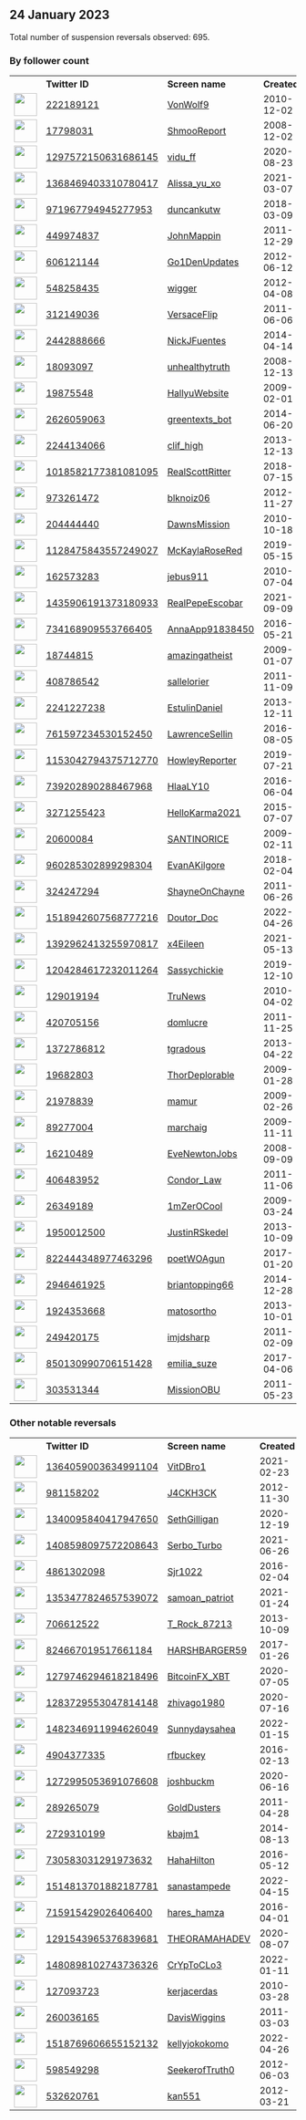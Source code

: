 
## 24 January 2023
Total number of suspension reversals observed: 695.

### By follower count
<table><tr><th></th><th align="left">Twitter ID</th><th align="left">Screen name</th>
<th align="left">Created</th><th align="left">Status</th><th align="left">Suspended</th><th align="left">Followers</th>
<tr><td><a href="https://pbs.twimg.com/profile_images/1497600566473592835/NnOOqhET_normal.jpg"><img src="https://pbs.twimg.com/profile_images/1497600566473592835/NnOOqhET_normal.jpg" width="40px" height="40px" align="center"/></a></td><td><a href="https://twitter.com/intent/user?user_id=222189121">222189121</a></td><td><a href="https://twitter.com/VonWolf9">VonWolf9</a></td><td>2010-12-02</td><td align="center"></td><td>2022-02-27</td><td>384789</td></tr>
<tr><td><a href="https://pbs.twimg.com/profile_images/1182164973251788800/XjS2Gtvu_normal.jpg"><img src="https://pbs.twimg.com/profile_images/1182164973251788800/XjS2Gtvu_normal.jpg" width="40px" height="40px" align="center"/></a></td><td><a href="https://twitter.com/intent/user?user_id=17798031">17798031</a></td><td><a href="https://twitter.com/ShmooReport">ShmooReport</a></td><td>2008-12-02</td><td align="center"></td><td>2022-04-23</td><td>311227</td></tr>
<tr><td><a href="https://pbs.twimg.com/profile_images/1520180898767032323/NLma2e0D_normal.jpg"><img src="https://pbs.twimg.com/profile_images/1520180898767032323/NLma2e0D_normal.jpg" width="40px" height="40px" align="center"/></a></td><td><a href="https://twitter.com/intent/user?user_id=1297572150631686145">1297572150631686145</a></td><td><a href="https://twitter.com/vidu_ff">vidu_ff</a></td><td>2020-08-23</td><td align="center"></td><td>2023-01-19</td><td>303428</td></tr>
<tr><td><a href="https://pbs.twimg.com/profile_images/1422438578970234888/LG7dt_pP_normal.jpg"><img src="https://pbs.twimg.com/profile_images/1422438578970234888/LG7dt_pP_normal.jpg" width="40px" height="40px" align="center"/></a></td><td><a href="https://twitter.com/intent/user?user_id=1368469403310780417">1368469403310780417</a></td><td><a href="https://twitter.com/Alissa_yu_xo">Alissa_yu_xo</a></td><td>2021-03-07</td><td align="center">🔒</td><td>2022-03-11</td><td>264325</td></tr>
<tr><td><a href="https://pbs.twimg.com/profile_images/1495375855949778951/5C85Adxz_normal.jpg"><img src="https://pbs.twimg.com/profile_images/1495375855949778951/5C85Adxz_normal.jpg" width="40px" height="40px" align="center"/></a></td><td><a href="https://twitter.com/intent/user?user_id=971967794945277953">971967794945277953</a></td><td><a href="https://twitter.com/duncankutw">duncankutw</a></td><td>2018-03-09</td><td align="center"></td><td>2023-01-18</td><td>260316</td></tr>
<tr><td><a href="https://pbs.twimg.com/profile_images/1622004029902524417/kNr4OUXE_normal.jpg"><img src="https://pbs.twimg.com/profile_images/1622004029902524417/kNr4OUXE_normal.jpg" width="40px" height="40px" align="center"/></a></td><td><a href="https://twitter.com/intent/user?user_id=449974837">449974837</a></td><td><a href="https://twitter.com/JohnMappin">JohnMappin</a></td><td>2011-12-29</td><td align="center"></td><td></td><td>205961</td></tr>
<tr><td><a href="https://pbs.twimg.com/profile_images/1525974922165637120/ROw2Tatm_normal.jpg"><img src="https://pbs.twimg.com/profile_images/1525974922165637120/ROw2Tatm_normal.jpg" width="40px" height="40px" align="center"/></a></td><td><a href="https://twitter.com/intent/user?user_id=606121144">606121144</a></td><td><a href="https://twitter.com/Go1DenUpdates">Go1DenUpdates</a></td><td>2012-06-12</td><td align="center"></td><td>2022-12-16</td><td>199246</td></tr>
<tr><td><a href="https://pbs.twimg.com/profile_images/1481021073181265922/TBVzFzJZ_normal.jpg"><img src="https://pbs.twimg.com/profile_images/1481021073181265922/TBVzFzJZ_normal.jpg" width="40px" height="40px" align="center"/></a></td><td><a href="https://twitter.com/intent/user?user_id=548258435">548258435</a></td><td><a href="https://twitter.com/wigger">wigger</a></td><td>2012-04-08</td><td align="center"></td><td>2022-04-30</td><td>191385</td></tr>
<tr><td><a href="https://pbs.twimg.com/profile_images/1664011102890385409/ECq6R2P__normal.jpg"><img src="https://pbs.twimg.com/profile_images/1664011102890385409/ECq6R2P__normal.jpg" width="40px" height="40px" align="center"/></a></td><td><a href="https://twitter.com/intent/user?user_id=312149036">312149036</a></td><td><a href="https://twitter.com/VersaceFlip">VersaceFlip</a></td><td>2011-06-06</td><td align="center"></td><td>2022-07-06</td><td>154076</td></tr>
<tr><td><a href="https://pbs.twimg.com/profile_images/1617875006343761928/e4foWyba_normal.jpg"><img src="https://pbs.twimg.com/profile_images/1617875006343761928/e4foWyba_normal.jpg" width="40px" height="40px" align="center"/></a></td><td><a href="https://twitter.com/intent/user?user_id=2442888666">2442888666</a></td><td><a href="https://twitter.com/NickJFuentes">NickJFuentes</a></td><td>2014-04-14</td><td align="center">✔️🚫</td><td></td><td>148176</td></tr>
<tr><td><a href="https://pbs.twimg.com/profile_images/1529334264126492678/PWoverS4_normal.jpg"><img src="https://pbs.twimg.com/profile_images/1529334264126492678/PWoverS4_normal.jpg" width="40px" height="40px" align="center"/></a></td><td><a href="https://twitter.com/intent/user?user_id=18093097">18093097</a></td><td><a href="https://twitter.com/unhealthytruth">unhealthytruth</a></td><td>2008-12-13</td><td align="center"></td><td>2022-10-03</td><td>128960</td></tr>
<tr><td><a href="https://pbs.twimg.com/profile_images/1324212111921143814/Qh1GHT-H_normal.jpg"><img src="https://pbs.twimg.com/profile_images/1324212111921143814/Qh1GHT-H_normal.jpg" width="40px" height="40px" align="center"/></a></td><td><a href="https://twitter.com/intent/user?user_id=19875548">19875548</a></td><td><a href="https://twitter.com/HallyuWebsite">HallyuWebsite</a></td><td>2009-02-01</td><td align="center"></td><td>2022-06-15</td><td>123210</td></tr>
<tr><td><a href="https://pbs.twimg.com/profile_images/1459939082872791049/_y_uJcfJ_normal.jpg"><img src="https://pbs.twimg.com/profile_images/1459939082872791049/_y_uJcfJ_normal.jpg" width="40px" height="40px" align="center"/></a></td><td><a href="https://twitter.com/intent/user?user_id=2626059063">2626059063</a></td><td><a href="https://twitter.com/greentexts_bot">greentexts_bot</a></td><td>2014-06-20</td><td align="center"></td><td>2022-02-14</td><td>120832</td></tr>
<tr><td><a href="https://pbs.twimg.com/profile_images/378800000867032148/JdKa3H8o_normal.jpeg"><img src="https://pbs.twimg.com/profile_images/378800000867032148/JdKa3H8o_normal.jpeg" width="40px" height="40px" align="center"/></a></td><td><a href="https://twitter.com/intent/user?user_id=2244134066">2244134066</a></td><td><a href="https://twitter.com/clif_high">clif_high</a></td><td>2013-12-13</td><td align="center"></td><td>2022-03-30</td><td>114443</td></tr>
<tr><td><a href="https://pbs.twimg.com/profile_images/1501017544894951425/L1RVDiRH_normal.jpg"><img src="https://pbs.twimg.com/profile_images/1501017544894951425/L1RVDiRH_normal.jpg" width="40px" height="40px" align="center"/></a></td><td><a href="https://twitter.com/intent/user?user_id=1018582177381081095">1018582177381081095</a></td><td><a href="https://twitter.com/RealScottRitter">RealScottRitter</a></td><td>2018-07-15</td><td align="center">🚫</td><td>2023-01-12</td><td>114264</td></tr>
<tr><td><a href="https://pbs.twimg.com/profile_images/1652867412369330179/CYA3Xalk_normal.jpg"><img src="https://pbs.twimg.com/profile_images/1652867412369330179/CYA3Xalk_normal.jpg" width="40px" height="40px" align="center"/></a></td><td><a href="https://twitter.com/intent/user?user_id=973261472">973261472</a></td><td><a href="https://twitter.com/blknoiz06">blknoiz06</a></td><td>2012-11-27</td><td align="center"></td><td>2022-04-25</td><td>112679</td></tr>
<tr><td><a href="https://pbs.twimg.com/profile_images/1618250182533189639/QmsyG2j5_normal.jpg"><img src="https://pbs.twimg.com/profile_images/1618250182533189639/QmsyG2j5_normal.jpg" width="40px" height="40px" align="center"/></a></td><td><a href="https://twitter.com/intent/user?user_id=204444440">204444440</a></td><td><a href="https://twitter.com/DawnsMission">DawnsMission</a></td><td>2010-10-18</td><td align="center"></td><td>2022-04-25</td><td>112183</td></tr>
<tr><td><a href="https://pbs.twimg.com/profile_images/1384831306413088769/oA8aFWPW_normal.jpg"><img src="https://pbs.twimg.com/profile_images/1384831306413088769/oA8aFWPW_normal.jpg" width="40px" height="40px" align="center"/></a></td><td><a href="https://twitter.com/intent/user?user_id=1128475843557249027">1128475843557249027</a></td><td><a href="https://twitter.com/McKaylaRoseRed">McKaylaRoseRed</a></td><td>2019-05-15</td><td align="center"></td><td>2022-07-27</td><td>109204</td></tr>
<tr><td><a href="https://pbs.twimg.com/profile_images/1493663247509209089/owi6u6KC_normal.jpg"><img src="https://pbs.twimg.com/profile_images/1493663247509209089/owi6u6KC_normal.jpg" width="40px" height="40px" align="center"/></a></td><td><a href="https://twitter.com/intent/user?user_id=162573283">162573283</a></td><td><a href="https://twitter.com/jebus911">jebus911</a></td><td>2010-07-04</td><td align="center"></td><td>2022-02-17</td><td>106798</td></tr>
<tr><td><a href="https://pbs.twimg.com/profile_images/1435910607509680129/DPULcW_5_normal.jpg"><img src="https://pbs.twimg.com/profile_images/1435910607509680129/DPULcW_5_normal.jpg" width="40px" height="40px" align="center"/></a></td><td><a href="https://twitter.com/intent/user?user_id=1435906191373180933">1435906191373180933</a></td><td><a href="https://twitter.com/RealPepeEscobar">RealPepeEscobar</a></td><td>2021-09-09</td><td align="center"></td><td>2022-04-13</td><td>104570</td></tr>
<tr><td><a href="https://pbs.twimg.com/profile_images/1646684133093933056/OMEad3jF_normal.jpg"><img src="https://pbs.twimg.com/profile_images/1646684133093933056/OMEad3jF_normal.jpg" width="40px" height="40px" align="center"/></a></td><td><a href="https://twitter.com/intent/user?user_id=734168909553766405">734168909553766405</a></td><td><a href="https://twitter.com/AnnaApp91838450">AnnaApp91838450</a></td><td>2016-05-21</td><td align="center">🚫</td><td>2022-11-13</td><td>102637</td></tr>
<tr><td><a href="https://pbs.twimg.com/profile_images/1639335410357633043/Jn1tBgTN_normal.jpg"><img src="https://pbs.twimg.com/profile_images/1639335410357633043/Jn1tBgTN_normal.jpg" width="40px" height="40px" align="center"/></a></td><td><a href="https://twitter.com/intent/user?user_id=18744815">18744815</a></td><td><a href="https://twitter.com/amazingatheist">amazingatheist</a></td><td>2009-01-07</td><td align="center"></td><td>2022-08-08</td><td>96468</td></tr>
<tr><td><a href="https://pbs.twimg.com/profile_images/1453141404188872704/3e9GX9nH_normal.jpg"><img src="https://pbs.twimg.com/profile_images/1453141404188872704/3e9GX9nH_normal.jpg" width="40px" height="40px" align="center"/></a></td><td><a href="https://twitter.com/intent/user?user_id=408786542">408786542</a></td><td><a href="https://twitter.com/sallelorier">sallelorier</a></td><td>2011-11-09</td><td align="center"></td><td>2022-08-26</td><td>89227</td></tr>
<tr><td><a href="https://pbs.twimg.com/profile_images/1478000993933664260/qrPEvjGn_normal.jpg"><img src="https://pbs.twimg.com/profile_images/1478000993933664260/qrPEvjGn_normal.jpg" width="40px" height="40px" align="center"/></a></td><td><a href="https://twitter.com/intent/user?user_id=2241227238">2241227238</a></td><td><a href="https://twitter.com/EstulinDaniel">EstulinDaniel</a></td><td>2013-12-11</td><td align="center"></td><td>2022-08-13</td><td>84680</td></tr>
<tr><td><a href="https://pbs.twimg.com/profile_images/928962567321595904/41pkt790_normal.jpg"><img src="https://pbs.twimg.com/profile_images/928962567321595904/41pkt790_normal.jpg" width="40px" height="40px" align="center"/></a></td><td><a href="https://twitter.com/intent/user?user_id=761597234530152450">761597234530152450</a></td><td><a href="https://twitter.com/LawrenceSellin">LawrenceSellin</a></td><td>2016-08-05</td><td align="center"></td><td>2022-04-08</td><td>80077</td></tr>
<tr><td><a href="https://pbs.twimg.com/profile_images/1520223898285002752/lpxCWbcc_normal.jpg"><img src="https://pbs.twimg.com/profile_images/1520223898285002752/lpxCWbcc_normal.jpg" width="40px" height="40px" align="center"/></a></td><td><a href="https://twitter.com/intent/user?user_id=1153042794375712770">1153042794375712770</a></td><td><a href="https://twitter.com/HowleyReporter">HowleyReporter</a></td><td>2019-07-21</td><td align="center"></td><td>2022-05-06</td><td>76325</td></tr>
<tr><td><a href="https://pbs.twimg.com/profile_images/1622035499845042181/AEP36QDG_normal.jpg"><img src="https://pbs.twimg.com/profile_images/1622035499845042181/AEP36QDG_normal.jpg" width="40px" height="40px" align="center"/></a></td><td><a href="https://twitter.com/intent/user?user_id=739202890288467968">739202890288467968</a></td><td><a href="https://twitter.com/HlaaLY10">HlaaLY10</a></td><td>2016-06-04</td><td align="center"></td><td>2023-01-02</td><td>75726</td></tr>
<tr><td><a href="https://pbs.twimg.com/profile_images/1515752717813092357/kDpXyfhH_normal.jpg"><img src="https://pbs.twimg.com/profile_images/1515752717813092357/kDpXyfhH_normal.jpg" width="40px" height="40px" align="center"/></a></td><td><a href="https://twitter.com/intent/user?user_id=3271255423">3271255423</a></td><td><a href="https://twitter.com/HelloKarma2021">HelloKarma2021</a></td><td>2015-07-07</td><td align="center"></td><td>2022-07-16</td><td>71801</td></tr>
<tr><td><a href="https://pbs.twimg.com/profile_images/1472676791642832898/mTprRdc4_normal.jpg"><img src="https://pbs.twimg.com/profile_images/1472676791642832898/mTprRdc4_normal.jpg" width="40px" height="40px" align="center"/></a></td><td><a href="https://twitter.com/intent/user?user_id=20600084">20600084</a></td><td><a href="https://twitter.com/SANTINORICE">SANTINORICE</a></td><td>2009-02-11</td><td align="center"></td><td></td><td>70992</td></tr>
<tr><td><a href="https://pbs.twimg.com/profile_images/1621868286085324800/2R_OvwzK_normal.jpg"><img src="https://pbs.twimg.com/profile_images/1621868286085324800/2R_OvwzK_normal.jpg" width="40px" height="40px" align="center"/></a></td><td><a href="https://twitter.com/intent/user?user_id=960285302899298304">960285302899298304</a></td><td><a href="https://twitter.com/EvanAKilgore">EvanAKilgore</a></td><td>2018-02-04</td><td align="center"></td><td></td><td>70867</td></tr>
<tr><td><a href="https://pbs.twimg.com/profile_images/1405033265413574659/iiBPQDUA_normal.jpg"><img src="https://pbs.twimg.com/profile_images/1405033265413574659/iiBPQDUA_normal.jpg" width="40px" height="40px" align="center"/></a></td><td><a href="https://twitter.com/intent/user?user_id=324247294">324247294</a></td><td><a href="https://twitter.com/ShayneOnChayne">ShayneOnChayne</a></td><td>2011-06-26</td><td align="center"></td><td>2022-11-14</td><td>70040</td></tr>
<tr><td><a href="https://pbs.twimg.com/profile_images/1520615707662237698/MOeaa7Cm_normal.jpg"><img src="https://pbs.twimg.com/profile_images/1520615707662237698/MOeaa7Cm_normal.jpg" width="40px" height="40px" align="center"/></a></td><td><a href="https://twitter.com/intent/user?user_id=1518942607568777216">1518942607568777216</a></td><td><a href="https://twitter.com/Doutor_Doc">Doutor_Doc</a></td><td>2022-04-26</td><td align="center"></td><td>2023-01-19</td><td>67394</td></tr>
<tr><td><a href="https://pbs.twimg.com/profile_images/1624378647342620672/5Nyod3nJ_normal.jpg"><img src="https://pbs.twimg.com/profile_images/1624378647342620672/5Nyod3nJ_normal.jpg" width="40px" height="40px" align="center"/></a></td><td><a href="https://twitter.com/intent/user?user_id=1392962413255970817">1392962413255970817</a></td><td><a href="https://twitter.com/x4Eileen">x4Eileen</a></td><td>2021-05-13</td><td align="center"></td><td>2022-07-16</td><td>67356</td></tr>
<tr><td><a href="https://pbs.twimg.com/profile_images/1478804511401467905/anZ6n0yg_normal.jpg"><img src="https://pbs.twimg.com/profile_images/1478804511401467905/anZ6n0yg_normal.jpg" width="40px" height="40px" align="center"/></a></td><td><a href="https://twitter.com/intent/user?user_id=1204284617232011264">1204284617232011264</a></td><td><a href="https://twitter.com/Sassychickie">Sassychickie</a></td><td>2019-12-10</td><td align="center"></td><td>2022-07-22</td><td>67279</td></tr>
<tr><td><a href="https://pbs.twimg.com/profile_images/1118987595197841408/X0hDHX8i_normal.png"><img src="https://pbs.twimg.com/profile_images/1118987595197841408/X0hDHX8i_normal.png" width="40px" height="40px" align="center"/></a></td><td><a href="https://twitter.com/intent/user?user_id=129019194">129019194</a></td><td><a href="https://twitter.com/TruNews">TruNews</a></td><td>2010-04-02</td><td align="center"></td><td>2022-06-15</td><td>62124</td></tr>
<tr><td><a href="https://pbs.twimg.com/profile_images/1648267595533918210/B8rqS4HK_normal.jpg"><img src="https://pbs.twimg.com/profile_images/1648267595533918210/B8rqS4HK_normal.jpg" width="40px" height="40px" align="center"/></a></td><td><a href="https://twitter.com/intent/user?user_id=420705156">420705156</a></td><td><a href="https://twitter.com/domlucre">domlucre</a></td><td>2011-11-25</td><td align="center"></td><td>2022-10-31</td><td>60382</td></tr>
<tr><td><a href="https://pbs.twimg.com/profile_images/1024783737584865281/Mn63n5Bm_normal.jpg"><img src="https://pbs.twimg.com/profile_images/1024783737584865281/Mn63n5Bm_normal.jpg" width="40px" height="40px" align="center"/></a></td><td><a href="https://twitter.com/intent/user?user_id=1372786812">1372786812</a></td><td><a href="https://twitter.com/tgradous">tgradous</a></td><td>2013-04-22</td><td align="center"></td><td>2022-03-08</td><td>59462</td></tr>
<tr><td><a href="https://pbs.twimg.com/profile_images/1212047326644252672/kEvQZUJR_normal.jpg"><img src="https://pbs.twimg.com/profile_images/1212047326644252672/kEvQZUJR_normal.jpg" width="40px" height="40px" align="center"/></a></td><td><a href="https://twitter.com/intent/user?user_id=19682803">19682803</a></td><td><a href="https://twitter.com/ThorDeplorable">ThorDeplorable</a></td><td>2009-01-28</td><td align="center"></td><td>2022-06-23</td><td>56253</td></tr>
<tr><td><a href="https://pbs.twimg.com/profile_images/1629777752738988033/KKrWi64r_normal.jpg"><img src="https://pbs.twimg.com/profile_images/1629777752738988033/KKrWi64r_normal.jpg" width="40px" height="40px" align="center"/></a></td><td><a href="https://twitter.com/intent/user?user_id=21978839">21978839</a></td><td><a href="https://twitter.com/mamur">mamur</a></td><td>2009-02-26</td><td align="center"></td><td>2022-05-06</td><td>55341</td></tr>
<tr><td><a href="https://pbs.twimg.com/profile_images/1243612220585660418/OxFKQXoa_normal.jpg"><img src="https://pbs.twimg.com/profile_images/1243612220585660418/OxFKQXoa_normal.jpg" width="40px" height="40px" align="center"/></a></td><td><a href="https://twitter.com/intent/user?user_id=89277004">89277004</a></td><td><a href="https://twitter.com/marchaig">marchaig</a></td><td>2009-11-11</td><td align="center"></td><td></td><td>52770</td></tr>
<tr><td><a href="https://pbs.twimg.com/profile_images/1620862475477606400/_u_S7GBV_normal.jpg"><img src="https://pbs.twimg.com/profile_images/1620862475477606400/_u_S7GBV_normal.jpg" width="40px" height="40px" align="center"/></a></td><td><a href="https://twitter.com/intent/user?user_id=16210489">16210489</a></td><td><a href="https://twitter.com/EveNewtonJobs">EveNewtonJobs</a></td><td>2008-09-09</td><td align="center"></td><td>2022-09-15</td><td>52480</td></tr>
<tr><td><a href="https://pbs.twimg.com/profile_images/684927502209302528/m8YVGvPX_normal.jpg"><img src="https://pbs.twimg.com/profile_images/684927502209302528/m8YVGvPX_normal.jpg" width="40px" height="40px" align="center"/></a></td><td><a href="https://twitter.com/intent/user?user_id=406483952">406483952</a></td><td><a href="https://twitter.com/Condor_Law">Condor_Law</a></td><td>2011-11-06</td><td align="center"></td><td></td><td>52168</td></tr>
<tr><td><a href="https://pbs.twimg.com/profile_images/1621641290386399234/1wvzfxO0_normal.jpg"><img src="https://pbs.twimg.com/profile_images/1621641290386399234/1wvzfxO0_normal.jpg" width="40px" height="40px" align="center"/></a></td><td><a href="https://twitter.com/intent/user?user_id=26349189">26349189</a></td><td><a href="https://twitter.com/1mZerOCool">1mZerOCool</a></td><td>2009-03-24</td><td align="center"></td><td></td><td>48815</td></tr>
<tr><td><a href="https://pbs.twimg.com/profile_images/1650312579577675776/6xcOwjxV_normal.jpg"><img src="https://pbs.twimg.com/profile_images/1650312579577675776/6xcOwjxV_normal.jpg" width="40px" height="40px" align="center"/></a></td><td><a href="https://twitter.com/intent/user?user_id=1950012500">1950012500</a></td><td><a href="https://twitter.com/JustinRSkedel">JustinRSkedel</a></td><td>2013-10-09</td><td align="center"></td><td></td><td>46538</td></tr>
<tr><td><a href="https://pbs.twimg.com/profile_images/840084976506830848/pfTnVOlM_normal.jpg"><img src="https://pbs.twimg.com/profile_images/840084976506830848/pfTnVOlM_normal.jpg" width="40px" height="40px" align="center"/></a></td><td><a href="https://twitter.com/intent/user?user_id=822444348977463296">822444348977463296</a></td><td><a href="https://twitter.com/poetWOAgun">poetWOAgun</a></td><td>2017-01-20</td><td align="center"></td><td>2022-11-11</td><td>44410</td></tr>
<tr><td><a href="https://pbs.twimg.com/profile_images/1081698087771557889/n7k9cGSM_normal.jpg"><img src="https://pbs.twimg.com/profile_images/1081698087771557889/n7k9cGSM_normal.jpg" width="40px" height="40px" align="center"/></a></td><td><a href="https://twitter.com/intent/user?user_id=2946461925">2946461925</a></td><td><a href="https://twitter.com/briantopping66">briantopping66</a></td><td>2014-12-28</td><td align="center"></td><td>2022-06-01</td><td>43082</td></tr>
<tr><td><a href="https://pbs.twimg.com/profile_images/1066876935358304258/AF4aSy5C_normal.jpg"><img src="https://pbs.twimg.com/profile_images/1066876935358304258/AF4aSy5C_normal.jpg" width="40px" height="40px" align="center"/></a></td><td><a href="https://twitter.com/intent/user?user_id=1924353668">1924353668</a></td><td><a href="https://twitter.com/matosortho">matosortho</a></td><td>2013-10-01</td><td align="center"></td><td></td><td>38756</td></tr>
<tr><td><a href="https://pbs.twimg.com/profile_images/1632110708195315717/fRAVhxPP_normal.jpg"><img src="https://pbs.twimg.com/profile_images/1632110708195315717/fRAVhxPP_normal.jpg" width="40px" height="40px" align="center"/></a></td><td><a href="https://twitter.com/intent/user?user_id=249420175">249420175</a></td><td><a href="https://twitter.com/imjdsharp">imjdsharp</a></td><td>2011-02-09</td><td align="center"></td><td>2022-11-10</td><td>36117</td></tr>
<tr><td><a href="https://pbs.twimg.com/profile_images/1377564130165592064/vuu7ChJd_normal.jpg"><img src="https://pbs.twimg.com/profile_images/1377564130165592064/vuu7ChJd_normal.jpg" width="40px" height="40px" align="center"/></a></td><td><a href="https://twitter.com/intent/user?user_id=850130990706151428">850130990706151428</a></td><td><a href="https://twitter.com/emilia_suze">emilia_suze</a></td><td>2017-04-06</td><td align="center"></td><td></td><td>34277</td></tr>
<tr><td><a href="https://pbs.twimg.com/profile_images/1307403709664710659/ubcRhEI-_normal.jpg"><img src="https://pbs.twimg.com/profile_images/1307403709664710659/ubcRhEI-_normal.jpg" width="40px" height="40px" align="center"/></a></td><td><a href="https://twitter.com/intent/user?user_id=303531344">303531344</a></td><td><a href="https://twitter.com/MissionOBU">MissionOBU</a></td><td>2011-05-23</td><td align="center"></td><td></td><td>29185</td></tr>
</table>

### Other notable reversals
<table><tr><th></th><th align="left">Twitter ID</th><th align="left">Screen name</th>
<th align="left">Created</th><th align="left">Status</th><th align="left">Suspended</th><th align="left">Followers</th>
<tr><td><a href="https://pbs.twimg.com/profile_images/1582557279559245825/OWRY4S4l_normal.jpg"><img src="https://pbs.twimg.com/profile_images/1582557279559245825/OWRY4S4l_normal.jpg" width="40px" height="40px" align="center"/></a></td><td><a href="https://twitter.com/intent/user?user_id=1364059003634991104">1364059003634991104</a></td><td><a href="https://twitter.com/VitDBro1">VitDBro1</a></td><td>2021-02-23</td><td align="center"></td><td>2022-11-26</td><td>1661</td></tr>
<tr><td><a href="https://pbs.twimg.com/profile_images/1565903887592218624/-GmUrte0_normal.jpg"><img src="https://pbs.twimg.com/profile_images/1565903887592218624/-GmUrte0_normal.jpg" width="40px" height="40px" align="center"/></a></td><td><a href="https://twitter.com/intent/user?user_id=981158202">981158202</a></td><td><a href="https://twitter.com/J4CKH3CK">J4CKH3CK</a></td><td>2012-11-30</td><td align="center"></td><td>2022-12-26</td><td>149</td></tr>
<tr><td><a href="https://pbs.twimg.com/profile_images/1663417968057806848/V_fw7PrD_normal.jpg"><img src="https://pbs.twimg.com/profile_images/1663417968057806848/V_fw7PrD_normal.jpg" width="40px" height="40px" align="center"/></a></td><td><a href="https://twitter.com/intent/user?user_id=1340095840417947650">1340095840417947650</a></td><td><a href="https://twitter.com/SethGilligan">SethGilligan</a></td><td>2020-12-19</td><td align="center"></td><td>2022-12-01</td><td>177</td></tr>
<tr><td><a href="https://pbs.twimg.com/profile_images/1547951224560857090/tVnM-frQ_normal.jpg"><img src="https://pbs.twimg.com/profile_images/1547951224560857090/tVnM-frQ_normal.jpg" width="40px" height="40px" align="center"/></a></td><td><a href="https://twitter.com/intent/user?user_id=1408598097572208643">1408598097572208643</a></td><td><a href="https://twitter.com/Serbo_Turbo">Serbo_Turbo</a></td><td>2021-06-26</td><td align="center"></td><td>2022-12-14</td><td>366</td></tr>
<tr><td><a href="https://pbs.twimg.com/profile_images/1525467711173804032/J-dNaVwo_normal.jpg"><img src="https://pbs.twimg.com/profile_images/1525467711173804032/J-dNaVwo_normal.jpg" width="40px" height="40px" align="center"/></a></td><td><a href="https://twitter.com/intent/user?user_id=4861302098">4861302098</a></td><td><a href="https://twitter.com/Sjr1022">Sjr1022</a></td><td>2016-02-04</td><td align="center">🔒</td><td>2023-01-13</td><td>15961</td></tr>
<tr><td><a href="https://pbs.twimg.com/profile_images/1432447928044449795/cAGr9qSD_normal.jpg"><img src="https://pbs.twimg.com/profile_images/1432447928044449795/cAGr9qSD_normal.jpg" width="40px" height="40px" align="center"/></a></td><td><a href="https://twitter.com/intent/user?user_id=1353477824657539072">1353477824657539072</a></td><td><a href="https://twitter.com/samoan_patriot">samoan_patriot</a></td><td>2021-01-24</td><td align="center"></td><td>2023-01-13</td><td>25</td></tr>
<tr><td><a href="https://pbs.twimg.com/profile_images/1645803179987337218/n56J69cJ_normal.jpg"><img src="https://pbs.twimg.com/profile_images/1645803179987337218/n56J69cJ_normal.jpg" width="40px" height="40px" align="center"/></a></td><td><a href="https://twitter.com/intent/user?user_id=706612522">706612522</a></td><td><a href="https://twitter.com/T_Rock_87213">T_Rock_87213</a></td><td>2013-10-09</td><td align="center">🔒</td><td>2023-01-18</td><td>1272</td></tr>
<tr><td><a href="https://pbs.twimg.com/profile_images/1605654495735717888/6bK2YKnQ_normal.jpg"><img src="https://pbs.twimg.com/profile_images/1605654495735717888/6bK2YKnQ_normal.jpg" width="40px" height="40px" align="center"/></a></td><td><a href="https://twitter.com/intent/user?user_id=824667019517661184">824667019517661184</a></td><td><a href="https://twitter.com/HARSHBARGER59">HARSHBARGER59</a></td><td>2017-01-26</td><td align="center"></td><td>2023-01-06</td><td>456</td></tr>
<tr><td><a href="https://pbs.twimg.com/profile_images/1358838344118136834/cRrfNja__normal.jpg"><img src="https://pbs.twimg.com/profile_images/1358838344118136834/cRrfNja__normal.jpg" width="40px" height="40px" align="center"/></a></td><td><a href="https://twitter.com/intent/user?user_id=1279746294618218496">1279746294618218496</a></td><td><a href="https://twitter.com/BitcoinFX_XBT">BitcoinFX_XBT</a></td><td>2020-07-05</td><td align="center"></td><td>2022-12-18</td><td>1211</td></tr>
<tr><td><a href="https://pbs.twimg.com/profile_images/1341063616842362880/yYd8dsko_normal.jpg"><img src="https://pbs.twimg.com/profile_images/1341063616842362880/yYd8dsko_normal.jpg" width="40px" height="40px" align="center"/></a></td><td><a href="https://twitter.com/intent/user?user_id=1283729553047814148">1283729553047814148</a></td><td><a href="https://twitter.com/zhivago1980">zhivago1980</a></td><td>2020-07-16</td><td align="center"></td><td>2023-01-18</td><td>347</td></tr>
<tr><td><a href="https://pbs.twimg.com/profile_images/1600545745429577729/ZYydB5du_normal.jpg"><img src="https://pbs.twimg.com/profile_images/1600545745429577729/ZYydB5du_normal.jpg" width="40px" height="40px" align="center"/></a></td><td><a href="https://twitter.com/intent/user?user_id=1482346911994626049">1482346911994626049</a></td><td><a href="https://twitter.com/Sunnydaysahea">Sunnydaysahea</a></td><td>2022-01-15</td><td align="center"></td><td>2022-12-08</td><td>2392</td></tr>
<tr><td><a href="https://pbs.twimg.com/profile_images/1547676420310110210/FMdm1vpB_normal.jpg"><img src="https://pbs.twimg.com/profile_images/1547676420310110210/FMdm1vpB_normal.jpg" width="40px" height="40px" align="center"/></a></td><td><a href="https://twitter.com/intent/user?user_id=4904377335">4904377335</a></td><td><a href="https://twitter.com/rfbuckey">rfbuckey</a></td><td>2016-02-13</td><td align="center"></td><td>2022-11-22</td><td>658</td></tr>
<tr><td><a href="https://pbs.twimg.com/profile_images/1573132996336832515/I1UcllkA_normal.jpg"><img src="https://pbs.twimg.com/profile_images/1573132996336832515/I1UcllkA_normal.jpg" width="40px" height="40px" align="center"/></a></td><td><a href="https://twitter.com/intent/user?user_id=1272995053691076608">1272995053691076608</a></td><td><a href="https://twitter.com/joshbuckm">joshbuckm</a></td><td>2020-06-16</td><td align="center"></td><td>2023-01-18</td><td>44</td></tr>
<tr><td><a href="https://pbs.twimg.com/profile_images/1660712815244750850/_QdDAgU4_normal.jpg"><img src="https://pbs.twimg.com/profile_images/1660712815244750850/_QdDAgU4_normal.jpg" width="40px" height="40px" align="center"/></a></td><td><a href="https://twitter.com/intent/user?user_id=289265079">289265079</a></td><td><a href="https://twitter.com/GoldDusters">GoldDusters</a></td><td>2011-04-28</td><td align="center"></td><td>2023-01-03</td><td>5461</td></tr>
<tr><td><a href="https://pbs.twimg.com/profile_images/1645496002617516055/U3hKk2oF_normal.jpg"><img src="https://pbs.twimg.com/profile_images/1645496002617516055/U3hKk2oF_normal.jpg" width="40px" height="40px" align="center"/></a></td><td><a href="https://twitter.com/intent/user?user_id=2729310199">2729310199</a></td><td><a href="https://twitter.com/kbajm1">kbajm1</a></td><td>2014-08-13</td><td align="center"></td><td>2023-01-18</td><td>109</td></tr>
<tr><td><a href="https://pbs.twimg.com/profile_images/971903441269346305/RvQdcbvz_normal.jpg"><img src="https://pbs.twimg.com/profile_images/971903441269346305/RvQdcbvz_normal.jpg" width="40px" height="40px" align="center"/></a></td><td><a href="https://twitter.com/intent/user?user_id=730583031291973632">730583031291973632</a></td><td><a href="https://twitter.com/HahaHilton">HahaHilton</a></td><td>2016-05-12</td><td align="center"></td><td>2023-01-18</td><td>17</td></tr>
<tr><td><a href="https://pbs.twimg.com/profile_images/1618744261729566723/L0dxRJSx_normal.jpg"><img src="https://pbs.twimg.com/profile_images/1618744261729566723/L0dxRJSx_normal.jpg" width="40px" height="40px" align="center"/></a></td><td><a href="https://twitter.com/intent/user?user_id=1514813701882187781">1514813701882187781</a></td><td><a href="https://twitter.com/sanastampede">sanastampede</a></td><td>2022-04-15</td><td align="center"></td><td>2023-01-18</td><td>42</td></tr>
<tr><td><a href="https://pbs.twimg.com/profile_images/1456767694540320773/6Mh0CxtW_normal.jpg"><img src="https://pbs.twimg.com/profile_images/1456767694540320773/6Mh0CxtW_normal.jpg" width="40px" height="40px" align="center"/></a></td><td><a href="https://twitter.com/intent/user?user_id=715915429026406400">715915429026406400</a></td><td><a href="https://twitter.com/hares_hamza">hares_hamza</a></td><td>2016-04-01</td><td align="center"></td><td>2023-01-17</td><td>64</td></tr>
<tr><td><a href="https://pbs.twimg.com/profile_images/1562819222874488832/VLs54gry_normal.jpg"><img src="https://pbs.twimg.com/profile_images/1562819222874488832/VLs54gry_normal.jpg" width="40px" height="40px" align="center"/></a></td><td><a href="https://twitter.com/intent/user?user_id=1291543965376839681">1291543965376839681</a></td><td><a href="https://twitter.com/THEORAMAHADEV">THEORAMAHADEV</a></td><td>2020-08-07</td><td align="center"></td><td>2023-01-18</td><td>398</td></tr>
<tr><td><a href="https://pbs.twimg.com/profile_images/1531039000089214978/PnkIOddX_normal.jpg"><img src="https://pbs.twimg.com/profile_images/1531039000089214978/PnkIOddX_normal.jpg" width="40px" height="40px" align="center"/></a></td><td><a href="https://twitter.com/intent/user?user_id=1480898102743736326">1480898102743736326</a></td><td><a href="https://twitter.com/CrYpToCLo3">CrYpToCLo3</a></td><td>2022-01-11</td><td align="center"></td><td>2023-01-18</td><td>133</td></tr>
<tr><td><a href="https://pbs.twimg.com/profile_images/886101677010337792/xv17NjwL_normal.jpg"><img src="https://pbs.twimg.com/profile_images/886101677010337792/xv17NjwL_normal.jpg" width="40px" height="40px" align="center"/></a></td><td><a href="https://twitter.com/intent/user?user_id=127093723">127093723</a></td><td><a href="https://twitter.com/kerjacerdas">kerjacerdas</a></td><td>2010-03-28</td><td align="center"></td><td>2022-12-31</td><td>1028</td></tr>
<tr><td><a href="https://pbs.twimg.com/profile_images/1516598887909310465/c2Q_nU3C_normal.jpg"><img src="https://pbs.twimg.com/profile_images/1516598887909310465/c2Q_nU3C_normal.jpg" width="40px" height="40px" align="center"/></a></td><td><a href="https://twitter.com/intent/user?user_id=260036165">260036165</a></td><td><a href="https://twitter.com/DavisWiggins">DavisWiggins</a></td><td>2011-03-03</td><td align="center"></td><td>2023-01-18</td><td>188</td></tr>
<tr><td><a href="https://pbs.twimg.com/profile_images/1534346203667767296/aOwhXkR0_normal.jpg"><img src="https://pbs.twimg.com/profile_images/1534346203667767296/aOwhXkR0_normal.jpg" width="40px" height="40px" align="center"/></a></td><td><a href="https://twitter.com/intent/user?user_id=1518769606655152132">1518769606655152132</a></td><td><a href="https://twitter.com/kellyjokokomo">kellyjokokomo</a></td><td>2022-04-26</td><td align="center"></td><td>2023-01-18</td><td>13</td></tr>
<tr><td><a href="https://pbs.twimg.com/profile_images/1664795990304468995/RJJdxRYG_normal.jpg"><img src="https://pbs.twimg.com/profile_images/1664795990304468995/RJJdxRYG_normal.jpg" width="40px" height="40px" align="center"/></a></td><td><a href="https://twitter.com/intent/user?user_id=598549298">598549298</a></td><td><a href="https://twitter.com/SeekerofTruth0">SeekerofTruth0</a></td><td>2012-06-03</td><td align="center"></td><td>2022-12-28</td><td>4904</td></tr>
<tr><td><a href="https://pbs.twimg.com/profile_images/1512193308990357506/61rWRXdl_normal.jpg"><img src="https://pbs.twimg.com/profile_images/1512193308990357506/61rWRXdl_normal.jpg" width="40px" height="40px" align="center"/></a></td><td><a href="https://twitter.com/intent/user?user_id=532620761">532620761</a></td><td><a href="https://twitter.com/kan551">kan551</a></td><td>2012-03-21</td><td align="center"></td><td>2023-01-17</td><td>36</td></tr>
</table>
